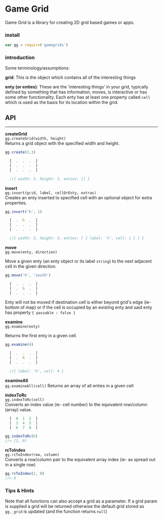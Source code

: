 # Game Grid
Game Grid is a library for creating 2D grid based games or apps.

### install

```javascript
var gg = require('gamegrids')
```

### introduction

Some terminology/assumptions:

**grid**: This is the object which contains all of the interesting things

**enty (or enties)**: These are the 'interesting things' in your grid, typically defined by something that has information, moves, is interactive or has some other  functionality.  Each enty has at least one property called `cell` which is used as the basis for its location within the grid.  


## API
---------

**createGrid**  
`gg.createGrid(width, height)`  
Returns a grid object with the specified width and height.

```javascript
gg.create(3,3)

  [  .  .  .  ]
  [  .  .  .  ]
  [  .  .  .  ]

  //{ width: 3, height: 3, enties: [] }
```


**insert**  
`gg.insert(grid, label, cellOrEnty, extras)`  
Creates an enty inserted to specified cell with an optional object for extra properties.

```javascript
gg.insert('h', 1)

  [  .  h  .  ]
  [  .  .  .  ]
  [  .  .  .  ]

  //{ width: 3, height: 3, enties: [ { label: 'h', cell: 1 } ] }
```


**move**  
`gg.move(enty, direction)`  

Move a given enty (an enty object or its label `string`) to the next adjacent cell in the given direction.

```javascript
gg.move('h', 'south')

  [  .  .  .  ]
  [  .  h  .  ]
  [  .  .  .  ]
```

Enty will not be moved if destination cell is either beyond grid's edge (ie- bottom of map) or if the cell is occupied by an existing enty and said enty has property `{ passable : false }`


**examine**  
`gg.examine(enty)`  

Returns the first enty in a given cell.

```javascript
gg.examine(4)

  [  .  .  .  ]
  [  .  h  .  ]
  [  .  .  .  ]

  //{ label: 'h', cell: 4 }
```


**examineAll**  
`gg.examineAll(cell)`
Returns an array of all enties in a given cell


**indexToRc**  
`gg.indexToRc(cell)`  
Converts an index value (ie- cell number) to the equivalent row/column (array) value.

```javascript
  [  0  1  2  ]
  [  3  4  5  ]
  [  6  7  8  ]

gg.indexToRc(6)
//> [2, 0]
```


**rcToIndex**  
`gg.rcToIndex(row, column)`  
Converts a row/column pair to the equivalent array index (ie- as spread out in a single row)

```javascript
gg.rcToIndex(2, 0)
//> 6
```

### Tips & Hints

Note that all functions can also accept a grid as a parameter.  If a grid param is supplied a grid will be returned otherwise the default grid stored as `gg._grid` is updated (and the function returns `null`)
